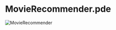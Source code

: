 # MovieRecommender.pde
![MovieRecommender](https://user-images.githubusercontent.com/24845911/59524241-c9c3f700-8eec-11e9-9e2d-9317561bd5cb.gif)


